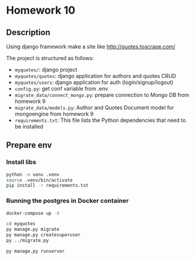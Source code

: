 # Homework 10

## Description

Using django framework make a site like http://quotes.toscrape.com/

The project is structured as follows:

- `myquotes/`: django project
- `myquotes/quotes`: django application for authors and quotes CRUD
- `myquotes/users`: django application for auth (login/signup/logout)
- `config.py`: get conf variable from .env
- `migrate_data/connect_mongo.py`: prepare connection to Mongo DB from homework 9
- `migrate_data/models.py`: Author and Quotes Document model for mongoengine from homework 9
- `requirements.txt`: This file lists the Python dependencies that need to be installed

## Prepare env

### Install libs 

```bash
python -m venv .venv
source .venv/bin/activate
pip install -r requirements.txt
```

### Running the postgres in Docker container

```bash
docker-compose up -d
```

```bash
cd myquotes
py manage.py migrate
py manage.py createsuperuser
py ../migrate.py
```

```bash
py manage.py runserver
```